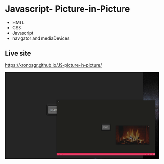 # Javascript- Picture-in-Picture

* HMTL
* CSS
* Javascript
* navigator and mediaDevices


## Live site
https://kronosgr.github.io/JS-picture-in-picture/

[![Screenshot](screenshot.png)](https://kronosgr.github.io/JS-picture-in-picture/)